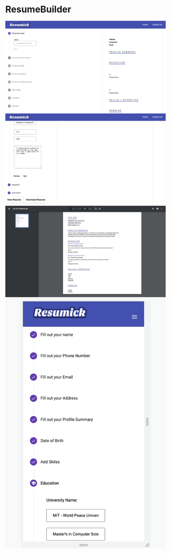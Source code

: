 # ResumeBuilder
![imageOne](./images/img1.png)
![imageTwo](./images/img2.png)
![imageThree](./images/img3.png)
![imageFour](./images/img4.png)
